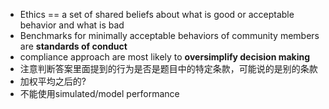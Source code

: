 * Ethics == a set of shared beliefs about what is good or acceptable behavior and what is bad
* Benchmarks for minimally acceptable behaviors of community members are **standards of conduct**
* compliance approach are most likely to **oversimplify decision making**
* 注意判断答案里面提到的行为是否是题目中的特定条款，可能说的是别的条款
* 加权平均之后的?
* 不能使用simulated/model performance